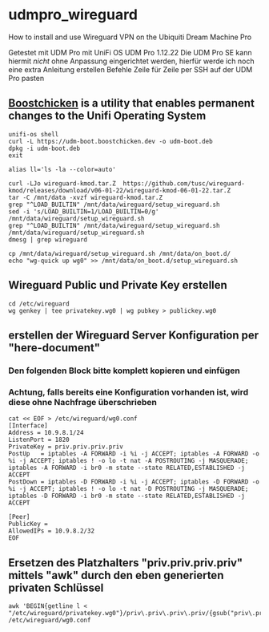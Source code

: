 # udmpro_wireguard
How to install and use Wireguard VPN on the Ubiquiti Dream Machine Pro

Getestet mit UDM Pro mit UniFi OS UDM Pro 1.12.22
Die UDM Pro SE kann hiermit _nicht_ ohne Anpassung eingerichtet werden, hierfür werde ich noch eine extra Anleitung erstellen
Befehle Zeile für Zeile per SSH auf der UDM Pro pasten

## [Boostchicken](https://github.com/unifi-utilities/unifios-utilities/blob/main/on-boot-script/README.md) is a utility that enables permanent changes to the Unifi Operating System

```
unifi-os shell
curl -L https://udm-boot.boostchicken.dev -o udm-boot.deb
dpkg -i udm-boot.deb
exit
```

```
alias ll='ls -la --color=auto'
```

```
curl -LJo wireguard-kmod.tar.Z  https://github.com/tusc/wireguard-kmod/releases/download/v06-01-22/wireguard-kmod-06-01-22.tar.Z
tar -C /mnt/data -xvzf wireguard-kmod.tar.Z
grep "^LOAD_BUILTIN" /mnt/data/wireguard/setup_wireguard.sh
sed -i 's/LOAD_BUILTIN=1/LOAD_BUILTIN=0/g' /mnt/data/wireguard/setup_wireguard.sh
grep "^LOAD_BUILTIN" /mnt/data/wireguard/setup_wireguard.sh
/mnt/data/wireguard/setup_wireguard.sh
dmesg | grep wireguard
```

```
cp /mnt/data/wireguard/setup_wireguard.sh /mnt/data/on_boot.d/
echo "wg-quick up wg0" >> /mnt/data/on_boot.d/setup_wireguard.sh
```

## Wireguard Public und Private Key erstellen
```
cd /etc/wireguard
wg genkey | tee privatekey.wg0 | wg pubkey > publickey.wg0
```
## erstellen der Wireguard Server Konfiguration per "here-document"
### Den folgenden Block bitte komplett kopieren und einfügen
### Achtung, falls bereits eine Konfiguration vorhanden ist, wird diese ohne Nachfrage überschrieben
```
cat << EOF > /etc/wireguard/wg0.conf
[Interface]
Address = 10.9.8.1/24
ListenPort = 1820
PrivateKey = priv.priv.priv.priv
PostUp   = iptables -A FORWARD -i %i -j ACCEPT; iptables -A FORWARD -o %i -j ACCEPT; iptables ! -o lo -t nat -A POSTROUTING -j MASQUERADE; iptables -A FORWARD -i br0 -m state --state RELATED,ESTABLISHED -j ACCEPT
PostDown = iptables -D FORWARD -i %i -j ACCEPT; iptables -D FORWARD -o %i -j ACCEPT; iptables ! -o lo -t nat -D POSTROUTING -j MASQUERADE; iptables -D FORWARD -i br0 -m state --state RELATED,ESTABLISHED -j ACCEPT

[Peer]
PublicKey = 
AllowedIPs = 10.9.8.2/32
EOF
```
## Ersetzen des Platzhalters "priv.priv.priv.priv" mittels "awk" durch den eben generierten privaten Schlüssel
```
awk 'BEGIN{getline l < "/etc/wireguard/privatekey.wg0"}/priv\.priv\.priv\.priv/{gsub("priv\.priv\.priv\.priv",l)}1' /etc/wireguard/wg0.conf
```

